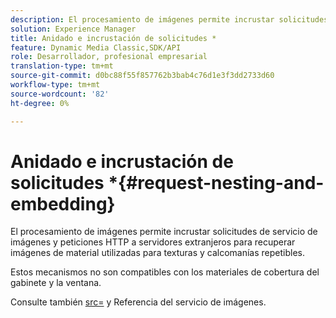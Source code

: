 ```yaml
---
description: El procesamiento de imágenes permite incrustar solicitudes de servicio de imágenes y peticiones HTTP a servidores extranjeros para recuperar imágenes de material utilizadas para texturas y calcomanías repetibles.
solution: Experience Manager
title: Anidado e incrustación de solicitudes *
feature: Dynamic Media Classic,SDK/API
role: Desarrollador, profesional empresarial
translation-type: tm+mt
source-git-commit: d0bc88f55f857762b3bab4c76d1e3f3dd2733d60
workflow-type: tm+mt
source-wordcount: '82'
ht-degree: 0%

---
```



# Anidado e incrustación de solicitudes *{#request-nesting-and-embedding}

El procesamiento de imágenes permite incrustar solicitudes de servicio de imágenes y peticiones HTTP a servidores extranjeros para recuperar imágenes de material utilizadas para texturas y calcomanías repetibles.

Estos mecanismos no son compatibles con los materiales de cobertura del gabinete y la ventana.

Consulte también [src=](../../../../../../ir-api/http-protocol/image-rendering-api-ref/c-ir-http-protocol-ref/c-ir-http-protocol-command-reference/r-ir-src.md#reference-62c98abad22149d68d405ed6aaff8272) y Referencia del servicio de imágenes.
